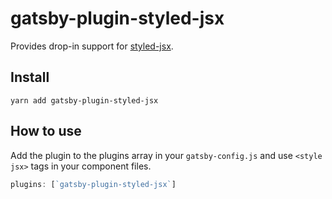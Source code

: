 # gatsby-plugin-styled-jsx

Provides drop-in support for [styled-jsx](https://github.com/zeit/styled-jsx).

## Install

`yarn add gatsby-plugin-styled-jsx`

## How to use

Add the plugin to the plugins array in your `gatsby-config.js` and use `<style jsx>` tags in your component files.

```javascript
plugins: [`gatsby-plugin-styled-jsx`]
```
